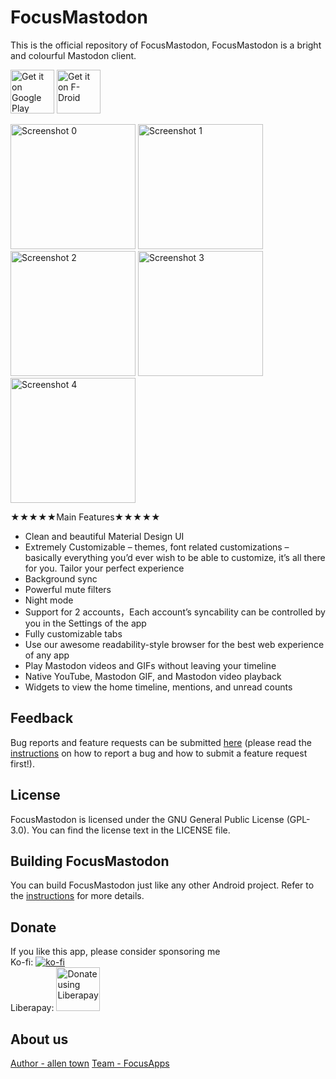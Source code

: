# FocusMastodon

This is the official repository of FocusMastodon, FocusMastodon is a bright and colourful Mastodon client.

[<img src="https://play.google.com/intl/en_us/badges/images/generic/en_badge_web_generic.png"
alt="Get it on Google Play"
height="70">](https://play.google.com/store/apps/details?id=allen.town.focus.mastodon)
[<img src="https://fdroid.gitlab.io/artwork/badge/get-it-on.png"
alt="Get it on F-Droid"
height="70">](https://f-droid.org/app/allen.town.focus.mastodon)

<img src="https://raw.githubusercontent.com/FocusMastodon/fastlane/metadata/android/en-US/images/phoneScreenshots/1.png" alt="Screenshot 0" height="200"> <img src="https://raw.githubusercontent.com/FocusMastodon/fastlane/metadata/android/en-US/images/phoneScreenshots/2.png" alt="Screenshot 1" height="200"> <img src="https://raw.githubusercontent.com/FocusMastodon/fastlane/metadata/android/en-US/images/phoneScreenshots/3.png" alt="Screenshot 2" height="200"> <img src="https://raw.githubusercontent.com/FocusMastodon/fastlane/metadata/android/en-US/images/phoneScreenshots/4.png" alt="Screenshot 3" height="200"> <img src="https://raw.githubusercontent.com/FocusMastodon/fastlane/metadata/android/en-US/images/phoneScreenshots/5.png" alt="Screenshot 4" height="200">

★★★★★Main Features★★★★★

- Clean and beautiful Material Design UI
- Extremely Customizable – themes, font related customizations – basically everything you’d ever wish to be able to customize, it’s all there for you. Tailor your perfect experience
- Background sync
- Powerful mute filters
- Night mode
- Support for 2 accounts，Each account’s syncability can be controlled by you in the Settings of the app
- Fully customizable tabs
- Use our awesome readability-style browser for the best web experience of any app
- Play Mastodon videos and GIFs without leaving your timeline
- Native YouTube, Mastodon GIF, and Mastodon video playback
- Widgets to view the home timeline, mentions, and unread counts

## Feedback
Bug reports and feature requests can be submitted [here](https://github.com/FocusMastodon/FocusMastodon/issues) (please read the [instructions](https://github.com/FocusMastodon/FocusMastodon/blob/develop/CONTRIBUTING.md) on how to report a bug and how to submit a feature request first!).

## License

FocusMastodon is licensed under the GNU General Public License (GPL-3.0). You can find the license text in the LICENSE file.

## Building FocusMastodon

You can build FocusMastodon just like any other Android project. Refer to the [instructions](https://github.com/FocusMastodon/FocusMastodon/blob/develop/CONTRIBUTING.md) for more details.

## Donate
If you like this app, please consider sponsoring me  
Ko-fi: [![ko-fi](https://ko-fi.com/img/githubbutton_sm.svg)](https://ko-fi.com/focusapps)  
Liberapay: [<img src="https://liberapay.com/assets/widgets/donate.svg"
alt="Donate using Liberapay"
height="70">](https://liberapay.com/FocusApps/donate)  


## About us
[Author - allen town](https://bento.me/allentown)
[Team - FocusApps](https://focus.hk.cn)